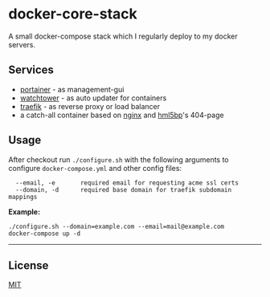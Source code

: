 # docker-core-stack
A small docker-compose stack which I regularly deploy to my docker servers. 

## Services

* [portainer](https://github.com/portainer/portainer) - as management-gui 
* [watchtower](https://github.com/v2tec/watchtower) - as auto updater for containers
* [traefik](https://github.com/containous/traefik) - as reverse proxy or load balancer
* a catch-all container based on [nginx](http://nginx.org/) and [hml5bp](https://github.com/h5bp/html5-boilerplate)'s 404-page

## Usage

After checkout run `./configure.sh` with the following arguments to configure `docker-compose.yml` and other config files:

```
  --email, -e       required email for requesting acme ssl certs
  --domain, -d      required base domain for traefik subdomain mappings
```

__Example:__

```
./configure.sh --domain=example.com --email=mail@example.com
docker-compose up -d
```

----
## License
[MIT](LICENSE)
